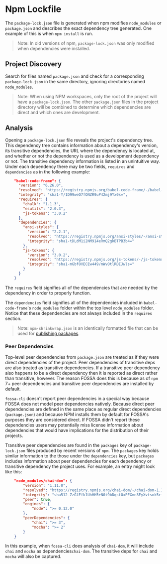 # Npm Lockfile

The `package-lock.json` file is generated when npm modifies `node_modules` or
`package.json` and describes the exact dependency tree generated. One example of
this is when `npm install` is run.

> Note: In old versions of npm, `package-lock.json` was only modified when
> dependencies were installed.

## Project Discovery

Search for files named `package.json` and check for a corresponding
`package-lock.json` in the same directory, ignoring directories named
`node_modules`.

> Note: When using NPM workspaces, only the root of the project will have a
> `package-lock.json`. The other `package.json` files in the project directory
> will be combined to determine which dependencies are direct and which ones are
> development.

## Analysis

Opening a `package-lock.json` file reveals the project's dependency tree. This
dependency tree contains information about a dependency's version, its
transitive dependencies, the URL where the dependency is located at, and whether
or not the dependency is used as a development dependency or not. The transitive
dependency information is listed in an unintuitive way. Under each dependency
there may be two fields, `requires` and `dependencies` as in the following
example:

```json
    "babel-code-frame": {
      "version": "6.26.0",
      "resolved": "https://registry.npmjs.org/babel-code-frame/-/babel-code-frame-6.26.0.tgz",
      "integrity": "sha1-Y/1D99weO7fONZR9uP42mj9Yx0s=",
      "requires": {
        "chalk": "1.1.3",
        "esutils": "2.0.3",
        "js-tokens": "3.0.2"
      },
      "dependencies": {
        "ansi-styles": {
          "version": "2.2.1",
          "resolved": "https://registry.npmjs.org/ansi-styles/-/ansi-styles-2.2.1.tgz",
          "integrity": "sha1-tDLdM1i2NM914eRmQ2gkBTPB3b4="
        },
        "js-tokens": {
          "version": "3.0.2",
          "resolved": "https://registry.npmjs.org/js-tokens/-/js-tokens-3.0.2.tgz",
          "integrity": "sha1-mGbfOVECEw449/mWvOtlRDIJwls="
        }
      }
    }
```

The `requires` field signifies all of the dependencies that are needed by the
dependency in order to properly function.

The `dependencies` field signifies all of the dependencies included in
`babel-code-frame`'s `node_modules` folder within the top level `node_modules`
folder. Notice that these dependencies are not always included in the `requires`
section.

> Note: `npm-shrinkwrap.json` is an identically formatted file that can be used
> for [publishing packages](https://docs.npmjs.com/cli/shrinkwrap).

### Peer Dependencies

Top-level peer dependencies from `package.json` are treated as if they were
direct dependencies of the project. Peer dependencies of transitive deps are
also treated as transitive dependencies. If a transitive peer dependency also
happens to be a direct dependency then it is reported as direct rather than
transitive, however. The reason FOSSA does this is because as of `npm` 7+ peer
dependencies and transitive peer dependencies are installed by default.

`fossa-cli` doesn't report peer dependencies in a special way because FOSSA does
not model peer dependencies natively. Because direct peer dependencies are
defined in the same place as regular direct dependencies (`package.json`) and
because NPM installs them by default for FOSSA's purposes they are considered
direct. If FOSSA didn't report these dependencies users may potentially miss
license information about dependencies that would have implications for the
distribution of their projects.

Transitive peer dependencies are found in the `packages` key of
`package-lock.json` files produced by recent versions of `npm`.  The `packages`
key holds similar information to the those under the `dependencies` key, but
`packages` includes information about peer dependencies for each dependency or
transitive dependency the project uses. For example, an entry might look like
this:

```json
    "node_modules/chai-dom": {
        "version": "1.11.0",
        "resolved": "https://registry.npmjs.org/chai-dom/-/chai-dom-1.11.0.tgz",
        "integrity": "sha512-ZzGlEfk1UhHH5+N0t9bDqstOxPEXmn3EyXvtsok5rfXVDOFDJbHVy12rED6ZwkJAUDs2w7/Da4Hlq2LB63kltg==",
        "peer": true,
        "engines": {
            "node": ">= 0.12.0"
        },
        "peerDependencies": {
            "chai": ">= 3",
            "mocha": ">= 2"
        }
    }
```

In this example, when `fossa-cli` does analysis of `chai-dom`, it will include
`chai` and `mocha` as dependencies`chai-dom`. The transitive deps for `chai` and
`mocha` will also be captured.
